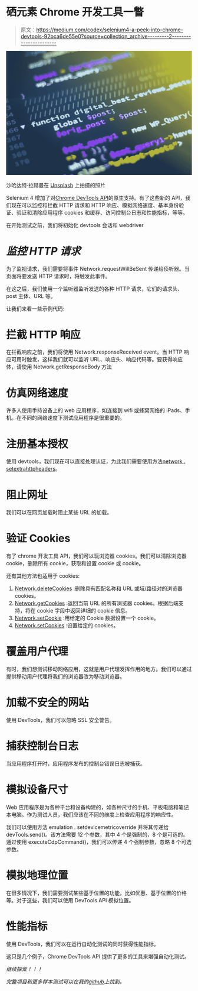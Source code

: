 # 硒元素 Chrome 开发工具一瞥

> 原文：<https://medium.com/codex/selenium4-a-peek-into-chrome-devtools-92bca6de55e0?source=collection_archive---------2----------------------->

![](img/2fcf29727d293604f72508a5654fa57e.png)

沙哈达特·拉赫曼在 [Unsplash](https://unsplash.com?utm_source=medium&utm_medium=referral) 上拍摄的照片

Selenium 4 增加了对[Chrome DevTools API](https://chromedevtools.github.io/devtools-protocol/)的原生支持。有了这些新的 API，我们现在可以监控和拦截 HTTP 请求和 HTTP 响应、模拟网络速度、基本身份验证、验证和清除应用程序 cookies 和缓存、访问控制台日志和性能指标，等等。

在开始测试之前，我们将初始化 devtools 会话和 webdriver

# ***监控 HTTP 请求***

为了监视请求，我们需要将事件 Network.requestWillBeSent 传递给侦听器。当页面将要发送 HTTP 请求时，将触发此事件。

在这之后，我们使用一个监听器监听发送的各种 HTTP 请求，它们的请求头、post 主体、URL 等。

让我们来看一些示例代码:

# **拦截 HTTP 响应**

在拦截响应之前，我们将使用 Network.responseReceived event。当 HTTP 响应可用时触发，这样我们就可以监听 URL、响应头、响应代码等。要获得响应体，请使用 Network.getResponseBody 方法

# **仿真网络速度**

许多人使用手持设备上的 web 应用程序，如连接到 wifi 或蜂窝网络的 iPads、手机。在不同的网络速度下测试应用程序是很重要的。

# 注册基本授权

使用 devtools，我们现在可以直接处理认证，为此我们需要使用方法[network . setextrahttpheaders](https://chromedevtools.github.io/devtools-protocol/tot/Network/#method-setExtraHTTPHeaders)。

# **阻止网址**

我们可以在网页加载时阻止某些 URL 的加载。

# 验证 Cookies

有了 chrome 开发工具 API，我们可以玩浏览器 cookies。我们可以清除浏览器 cookie，删除所有 cookie，获取和设置 cookie 或 cookie。

还有其他方法也适用于 cookies:

1.  [Network.deleteCookies](https://chromedevtools.github.io/devtools-protocol/tot/Network/#method-deleteCookies) :删除具有匹配名称和 URL 或域/路径对的浏览器 cookies。
2.  [Network.getCookies](https://chromedevtools.github.io/devtools-protocol/tot/Network/#method-getCookies) :返回当前 URL 的所有浏览器 cookies。根据后端支持，将在 cookie 字段中返回详细的 cookie 信息。
3.  [Network.setCookie](https://chromedevtools.github.io/devtools-protocol/tot/Network/#method-setCookie) :用给定的 Cookie 数据设置一个 cookie。
4.  [Network.setCookies](https://chromedevtools.github.io/devtools-protocol/tot/Network/#method-setCookies) :设置给定的 cookies。

# **覆盖用户代理**

有时，我们想测试移动网络应用，这就是用户代理发挥作用的地方。我们可以通过提供移动用户代理将我们的浏览器改为移动浏览器。

# 加载不安全的网站

使用 DevTools，我们可以忽略 SSL 安全警告。

# **捕获控制台日志**

当应用程序打开时，应用程序发布的控制台错误日志被捕获。

# **模拟设备尺寸**

Web 应用程序是为各种平台和设备构建的，如各种尺寸的手机、平板电脑和笔记本电脑。作为测试人员，我们应该在不同的维度上检查应用程序的响应性。

我们可以使用方法 emulation . setdevicemetricoverride 并将其传递给 devTools.send()。该方法需要 12 个参数，其中 4 个是强制的，8 个是可选的。通过使用 executeCdpCommand()，我们可以传递 4 个强制参数，忽略 8 个可选参数。

# 模拟地理位置

在很多情况下，我们需要测试某些基于位置的功能，比如优惠、基于位置的价格等。对于这些，我们可以使用 DevTools API 模拟位置。

# 性能指标

使用 DevTools，我们可以在运行自动化测试的同时获得性能指标。

这只是几个例子，Chrome DevTools API 提供了更多的工具来增强自动化测试。

*继续探索！！！*

*完整项目和更多样本测试可以在我的*[*github*](https://github.com/attrideepak/selenium-web-automation)*上找到。*